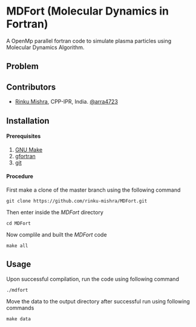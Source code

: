 # MDFort (Molecular Dynamics in Fortran)

A OpenMp parallel fortran code to simulate plasma particles using Molecular Dynamics Algorithm.

## Problem
<!--Rayleigh Problem = gas between 2 plates ([Alexander & Garcia, 1997](https://doi.org/10.1063/1.168619)) -->

## Contributors
- [Rinku Mishra](https://github.com/rinku-mishra), CPP-IPR, India. [@arra4723](https://twitter.com/arra4723)


Installation
------------
#### Prerequisites
1. [GNU Make](https://www.gnu.org/software/make/)
2. [gfortran](https://gcc.gnu.org/fortran/)
3. [git](https://git-scm.com/)

#### Procedure
First make a clone of the master branch using the following command
```shell
git clone https://github.com/rinku-mishra/MDFort.git
```
Then enter inside the *MDFort* directory 
```shell
cd MDFort
```
Now complile and built the *MDFort* code
```shell
make all
``` 
Usage
-----
Upon successful compilation, run the code using following command
```shell
./mdfort
```
Move the data to the output directory after successful run using following commands
```shell
make data
``` 
